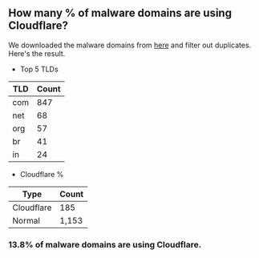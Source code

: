 ## How many % of malware domains are using Cloudflare?


We downloaded the malware domains from [here](https://urlhaus.abuse.ch) and filter out duplicates.
Here's the result.


[//]: # (start replacement)


- Top 5 TLDs

| TLD | Count |
| --- | --- |
| com | 847 |
| net | 68 |
| org | 57 |
| br | 41 |
| in | 24 |


- Cloudflare %

| Type | Count |
| --- | --- |
| Cloudflare | 185 |
| Normal | 1,153 |


### 13.8% of malware domains are using Cloudflare.